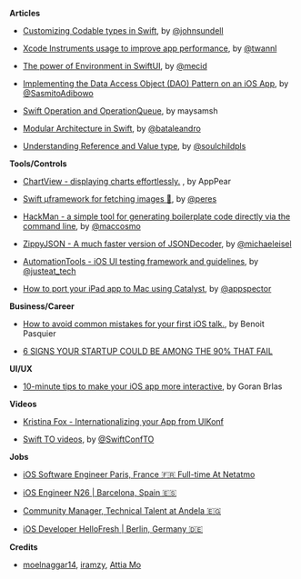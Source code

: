 
**Articles**

* [Customizing Codable types in Swift](https://www.swiftbysundell.com/posts/customizing-codable-types-in-swift), by [@johnsundell](https://twitter.com/johnsundell)

* [Xcode Instruments usage to improve app performance](https://www.avanderlee.com/debugging/xcode-instruments-time-profiler), by [@twannl](https://twitter.com/twannl)

* [The power of Environment in SwiftUI](https://mecid.github.io/2019/08/21/the-power-of-environment-in-swiftui/), by [@mecid](https://twitter.com/mecid)

* [Implementing the Data Access Object (DAO) Pattern on an iOS App](https://cutecoder.org/programming/future-proof-data-persistence/), by [@SasmitoAdibowo](https://twitter.com/SasmitoAdibowo)

* [Swift Operation and OperationQueue](https://maysamsh.me/2019/08/18/swift-operation-and-operationqueue), by maysamsh

* [Modular Architecture in Swift](https://medium.com/flawless-app-stories/a-modular-architecture-in-swift-aafd9026aa99), by [@bataleandro](https://twitter.com/bataleandro)

* [Understanding Reference and Value type](https://fluffy.es/reference-vs-value-type/), by [@soulchildpls](https://twitter.com/soulchildpls)


**Tools/Controls**

* [ChartView - displaying charts effortlessly.](https://github.com/AppPear/ChartView) , by AppPear

* [Swift µframework for fetching images 🍊](https://github.com/RuiAAPeres/Tangerine), by [@peres](https://twitter.com/peres)

* [HackMan - a simple tool for generating boilerplate code directly via the command line](https://github.com/Cosmo/HackMan), by [@maccosmo](https://twitter.com/maccosmo)

* [ZippyJSON - A much faster version of JSONDecoder](https://github.com/michaeleisel/ZippyJSON), by [@michaeleisel](https://twitter.com/michaeleisel)

* [AutomationTools - iOS UI testing framework and guidelines](https://github.com/justeat/AutomationTools), by [@justeat_tech](https://twitter.com/justeat_tech)

* [How to port your iPad app to Mac using Catalyst](https://appspector.com/blog/how-to-convert-you), by [@appspector](https://twitter.com/appspector)

**Business/Career**

* [How to avoid common mistakes for your first iOS talk.](https://benoitpasquier.com/how-to-avoid-mistakes-first-ios-talk), by Benoit Pasquier

* [6 SIGNS YOUR STARTUP COULD BE AMONG THE 90% THAT FAIL](https://thestartupscene.me/HACKS/6-Signs-your-Startup-Could-Be-Among-the-90-that-Fail?fbclid=IwAR14AumzKKTHEioFeJZQ_Hgqk49Xinly1mMvSS_CxzSsQX9EnGrrasB25JI)

**UI/UX**

* [10-minute tips to make your iOS app more interactive](https://infinum.co/the-capsized-eight/10-minute-tips-to-make-your-iOS-app-more-interactive), by Goran Brlas

**Videos**

* [Kristina Fox - Internationalizing your App from UIKonf](https://www.youtube.com/watch?v=fF131-_8QjM)

* [Swift TO videos](https://vimeo.com/showcase/swiftto-conf-2019), by [@SwiftConfTO](https://twitter.com/SwiftConfTO)

**Jobs**

* [iOS Software Engineer Paris, France 🇫🇷 Full-time At Netatmo](https://www.smartrecruiters.com/Netatmo/743999692187717-ios-software-engineer)

* [iOS Engineer N26 | Barcelona, Spain 🇪🇸](https://n26.com/en/careers/positions/1765927)

* [Community Manager, Technical Talent at Andela 🇪🇬](https://boards.greenhouse.io/andela/jobs/1827488)

* [iOS Developer HelloFresh  | Berlin, Germany 🇩🇪](https://stackoverflow.com/jobs/280934/ios-developer-m-f-x-hellofresh?so=i&pg=1&offset=4&q=ios+developer&l=Berlin%2c+Germany&u=Km&d=20)

**Credits**

* [moelnaggar14](https://github.com/MoElnaggar14), [iramzy](https://github.com/iramzy), [Attia Mo](https://attiamo.me)
